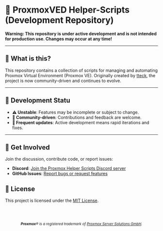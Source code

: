 # 🚧 ProxmoxVED Helper-Scripts (Development Repository)

**Warning: This repository is under active development and is not intended for production use. Changes may occur at any time!**



---

## 🔧 What is this?

This repository contains a collection of scripts for managing and automating Proxmox Virtual Environment (Proxmox VE). Originally created by [tteck](https://github.com/tteck), the project is now community-driven and continues to evolve.

---

## 🚀 Development Statu

- **⚠️ Unstable**: Features may be incomplete or subject to change.
- **📢 Community-driven**: Contributions and feedback are welcome.
- **🔄 Frequent updates**: Active development means rapid iterations and fixes.

---

## 💬 Get Involved

Join the discussion, contribute code, or report issues:

- **Discord**: [Join the Proxmox Helper Scripts Discord server](https://discord.gg/UHrpNWGwkH)
- **GitHub Issues**: [Report bugs or request features](https://github.com/community-scripts/ProxmoxVED/issues)

## 📜 License

This project is licensed under the [MIT License](LICENSE).

</br>
</br>
<p align="center">
  <i style="font-size: smaller;"><b>Proxmox</b>® is a registered trademark of <a href="https://www.proxmox.com/en/about/company">Proxmox Server Solutions GmbH</a>.</i>
</p>
